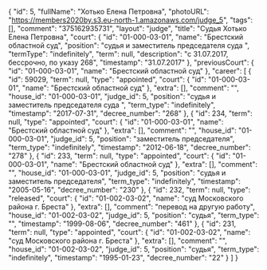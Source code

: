 {
    "id": 5,
    "fullName": "Хотько Елена Петровна",
    "photoURL": "https://members2020by.s3.eu-north-1.amazonaws.com/judge_5",
    "tags": [],
    "comment": "375162935731",
    "layout": "judge",
    "title": "Судья Хотько Елена Петровна",
    "court": {
        "id": "01-000-03-01",
        "name": "Брестский областной суд",
        "position": "судья и заместитель председателя суда ",
        "termType": "indefinitely",
        "term": null,
        "description": "c 31.07.2017, бессрочно, по указу 268",
        "timestamp": "31.07.2017"
    },
    "previousCourt": {
        "id": "01-000-03-01",
        "name": "Брестский областной суд"
    },
    "career": [
        {
            "id": 59029,
            "term": null,
            "type": "appointed",
            "court": {
                "id": "01-000-03-01",
                "name": "Брестский областной суд"
            },
            "extra": [],
            "comment": "",
            "house_id": "01-000-03-01",
            "judge_id": 5,
            "position": "судья и заместитель председателя суда ",
            "term_type": "indefinitely",
            "timestamp": "2017-07-31",
            "decree_number": "268"
        },
        {
            "id": 234,
            "term": null,
            "type": "appointed",
            "court": {
                "id": "01-000-03-01",
                "name": "Брестский областной суд"
            },
            "extra": [],
            "comment": "",
            "house_id": "01-000-03-01",
            "judge_id": 5,
            "position": "заместитель председателя",
            "term_type": "indefinitely",
            "timestamp": "2012-06-18",
            "decree_number": "278"
        },
        {
            "id": 233,
            "term": null,
            "type": "appointed",
            "court": {
                "id": "01-000-03-01",
                "name": "Брестский областной суд"
            },
            "extra": [],
            "comment": "",
            "house_id": "01-000-03-01",
            "judge_id": 5,
            "position": "судья и заместитель председателя",
            "term_type": "indefinitely",
            "timestamp": "2005-05-16",
            "decree_number": "230"
        },
        {
            "id": 232,
            "term": null,
            "type": "released",
            "court": {
                "id": "01-002-03-02",
                "name": "суд Московского района г. Бреста"
            },
            "extra": [],
            "comment": "перевод на другую работу",
            "house_id": "01-002-03-02",
            "judge_id": 5,
            "position": "судья",
            "term_type": "",
            "timestamp": "1999-08-06",
            "decree_number": "461"
        },
        {
            "id": 231,
            "term": null,
            "type": "appointed",
            "court": {
                "id": "01-002-03-02",
                "name": "суд Московского района г. Бреста"
            },
            "extra": [],
            "comment": "",
            "house_id": "01-002-03-02",
            "judge_id": 5,
            "position": "судья",
            "term_type": "indefinitely",
            "timestamp": "1995-01-23",
            "decree_number": "22"
        }
    ]
}